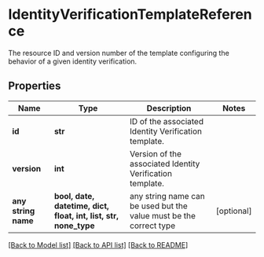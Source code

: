 # IdentityVerificationTemplateReference

The resource ID and version number of the template configuring the behavior of a given identity verification.

## Properties
Name | Type | Description | Notes
------------ | ------------- | ------------- | -------------
**id** | **str** | ID of the associated Identity Verification template. | 
**version** | **int** | Version of the associated Identity Verification template. | 
**any string name** | **bool, date, datetime, dict, float, int, list, str, none_type** | any string name can be used but the value must be the correct type | [optional]

[[Back to Model list]](../README.md#documentation-for-models) [[Back to API list]](../README.md#documentation-for-api-endpoints) [[Back to README]](../README.md)


